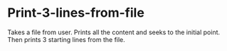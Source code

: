 # Print-3-lines-from-file
Takes a file from user. Prints all the content and seeks to the initial point. Then prints 3 starting lines from the file.
